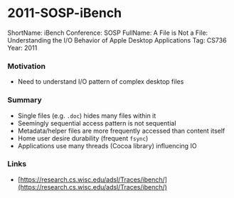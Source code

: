 # 2011-SOSP-iBench

ShortName: iBench
Conference: SOSP
FullName: A File is Not a File: Understanding the I/O Behavior of Apple Desktop Applications
Tag: CS736
Year: 2011

### Motivation

- Need to understand I/O pattern of complex desktop files

### Summary

- Single files (e.g. `.doc`) hides many files within it
- Seemingly sequential access pattern is not sequential
- Metadata/helper files are more frequently accessed than content itself
- Home user desire durability (frequent `fsync`)
- Applications use many threads (Cocoa library) influencing IO

### Links

- [https://research.cs.wisc.edu/adsl/Traces/ibench/](https://research.cs.wisc.edu/adsl/Traces/ibench/)